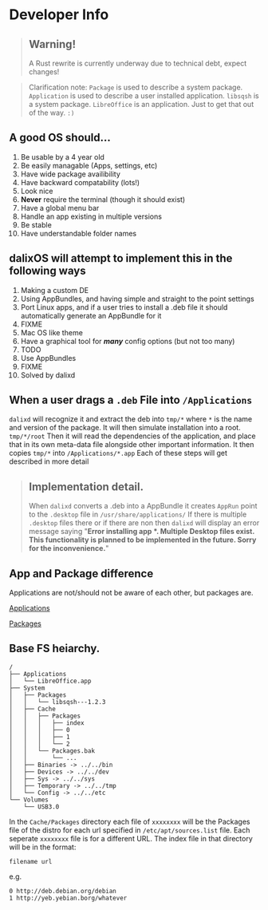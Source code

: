 # Developer Info

> ## Warning!
> A Rust rewrite is currently underway due to technical debt, expect changes!

> Clarification note: ```Package``` is used to describe a system package. ```Application``` is used
> to describe a user installed application. ```libsqsh``` is a system package. ```LibreOffice```
> is an application. Just to get that out of the way. ```:)```

## A good OS should...
1. Be usable by a 4 year old
2. Be easily managable (Apps, settings, etc)
3. Have wide package availibility
4. Have backward compatability (lots!)
5. Look nice
6. **Never** require the terminal (though it should exist)
7. Have a global menu bar
8. Handle an app existing in multiple versions
9. Be stable
10. Have understandable folder names

## dalixOS will attempt to implement this in the following ways
1. Making a custom DE
2. Using AppBundles, and having simple and straight to the point settings
3. Port Linux apps, and if a user tries to install a .deb file it should automatically generate an AppBundle for it
4. FIXME
5. Mac OS like theme
6. Have a graphical tool for ***many*** config options (but not too many)
7. TODO
8. Use AppBundles
9. FIXME
10. Solved by dalixd


## When a user drags a ```.deb``` File into ```/Applications```

```dalixd``` will recognize it and extract the deb into ```tmp/*``` where ```*``` is the name and
version of the package. It will then simulate installation into a root. ```tmp/*/root``` Then it
will read the dependencies of the application, and place that in its own meta-data file alongside
other important information. It then copies ```tmp/*``` into ```/Applications/*.app``` Each of these
steps will get described in more detail

> ## **Implementation detail.**
> When ```dalixd``` converts a .deb into a AppBundle it creates ```AppRun``` point to the ```.desktop```
> file in ```/usr/share/applications/``` If there is multiple ```.desktop``` files there or if there
> are non then ```dalixd``` will display an error message saying "**Error installing app *. Multiple
> Desktop files exist. This functionality is planned to be implemented in the future. Sorry for the
> inconvenience.**"


## App and Package difference

Applications are not/should not be aware of each other, but packages are.

[Applications](Apps.md)

[Packages](Pkgs.md)

## Base FS heiarchy.

```
/
├── Applications
│	└── LibreOffice.app
├── System
│	├── Packages
│	│	└── libsqsh---1.2.3
│	├── Cache
│	│	├── Packages
│	│	│	├── index
│	│	│	├── 0
│	│	│	├── 1
│	│	│	└── 2
│	│	└── Packages.bak
│	│		└── ...
│	├── Binaries -> ../../bin
│	├── Devices -> ../../dev
│	├── Sys -> ../../sys
│	├── Temporary -> ../../tmp
│	└── Config -> ../../etc
└── Volumes
	└── USB3.0
```

In the `Cache/Packages` directory each file of `xxxxxxxx` will be the Packages file of the distro
for each url specified in `/etc/apt/sources.list` file. Each seperate `xxxxxxxx` file is for a different
URL. The index file in that directory will be in the format:

```
filename url
```

e.g.

```
0 http://deb.debian.org/debian
1 http://yeb.yebian.borg/whatever
```